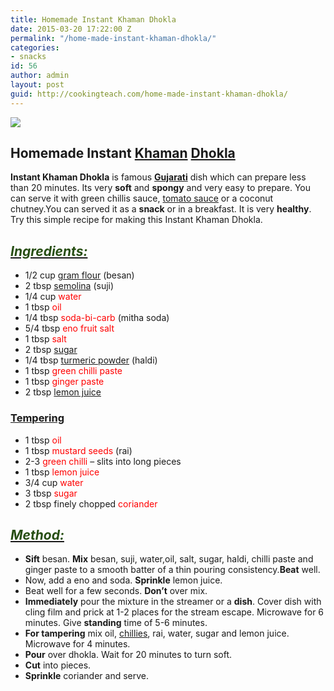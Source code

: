 ```yaml
---
title: Homemade Instant Khaman Dhokla
date: 2015-03-20 17:22:00 Z
permalink: "/home-made-instant-khaman-dhokla/"
categories:
- snacks
id: 56
author: admin
layout: post
guid: http://cookingteach.com/home-made-instant-khaman-dhokla/
---
```


[![](http://1.bp.blogspot.com/-J5QC7ydQkf4/VQxMcA0Pe8I/AAAAAAAAAKA/XzDep3Uhae8/s1600/download.jpg)](http://1.bp.blogspot.com/-J5QC7ydQkf4/VQxMcA0Pe8I/AAAAAAAAAKA/XzDep3Uhae8/s1600/download.jpg)

## **Homemade Instant [Khaman](http://en.wikipedia.org/wiki/Khaman "Khaman") [Dhokla](http://en.wikipedia.org/wiki/Dhokla "Dhokla")**

**Instant Khaman Dhokla** is famous **[Gujarati](http://en.wikipedia.org/wiki/Gujarati_language "Gujarati language")** dish which can prepare less than 20 minutes. Its very **soft** and **spongy** and very easy to prepare. You can serve it with green chillis sauce, [tomato sauce](http://en.wikipedia.org/wiki/Tomato_sauce "Tomato sauce") or a coconut chutney.You can served it as a **snack** or in a breakfast. It is very **healthy**. Try this simple recipe for making this Instant Khaman Dhokla.

## _<u><span style="color: #274e13;">Ingredients:</span></u>_

*   1/2 cup <span style="color: red;">[gram flour](http://en.wikipedia.org/wiki/Gram_flour "Gram flour")</span> (besan)
*   2 tbsp <span style="color: red;">[semolina](http://en.wikipedia.org/wiki/Semolina "Semolina")</span> (suji)
*   1/4 cup <span style="color: red;">water</span>
*   1 tbsp <span style="color: red;">oil</span>
*   1/4 tbsp <span style="color: red;">soda-bi-carb</span> (mitha soda)
*   5/4 tbsp <span style="color: red;">eno fruit salt</span>
*   1 tbsp <span style="color: red;">salt</span>
*   2 tbsp <span style="color: red;">[sugar](http://en.wikipedia.org/wiki/Sugar "Sugar")</span>
*   1/4 tbsp <span style="color: red;">[turmeric powder](http://en.wikipedia.org/wiki/Turmeric "Turmeric")</span> (haldi)
*   1 tbsp <span style="color: red;">green chilli paste</span>
*   1 tbsp <span style="color: red;">ginger paste</span>
*   2 tbsp <span style="color: red;">[lemon juice](http://en.wikipedia.org/wiki/Lemonade "Lemonade")</span>

### <u>Tempering</u>

*   1 tbsp <span style="color: red;">oil</span>
*   1 tbsp <span style="color: red;">mustard seeds</span> (rai)
*   2-3 <span style="color: red;">green chilli</span> – slits into long pieces
*   1 tbsp <span style="color: red;">lemon juice</span>
*   3/4 cup <span style="color: red;">water</span>
*   3 tbsp <span style="color: red;">sugar</span>
*   2 tbsp finely chopped <span style="color: red;">coriander</span>

## _<u><span style="color: #274e13;">Method:</span></u>_

*   **Sift** besan. **Mix** besan, suji, water,oil, salt, sugar, haldi, chilli paste and ginger paste to a smooth batter of a thin pouring consistency.**Beat** well.
*   Now, add a eno and soda. **Sprinkle** lemon juice.
*   Beat well for a few seconds. **Don’t** over mix.
*   **Immediately** pour the mixture in the streamer or a **dish**. Cover dish with cling film and prick at 1-2 places for the stream escape. Microwave for 6 minutes. Give **standing** time of 5-6 minutes.
*   **For tampering** mix oil, [chillies](http://www.williams-sonoma.com/recipe/chili-en-croute.html "Chili en Crôute"), rai, water, sugar and lemon juice. Microwave for 4 minutes.
*   **Pour** over dhokla. Wait for 20 minutes to turn soft.
*   **Cut** into pieces.
*   **Sprinkle** coriander and serve.
